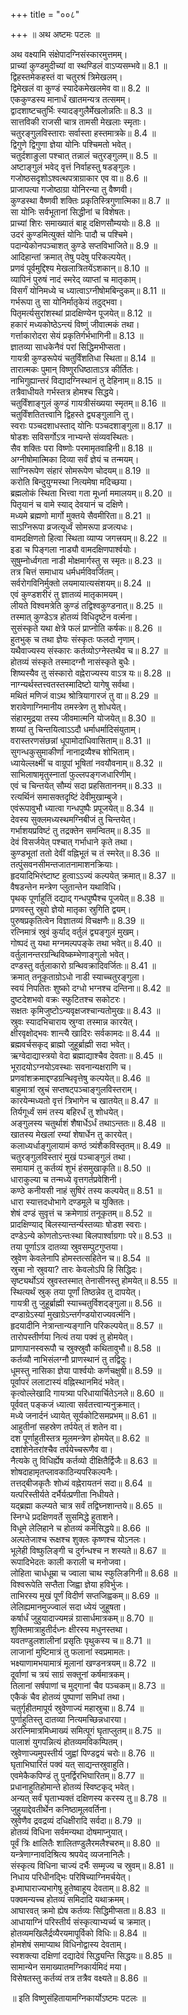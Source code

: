 +++
title = "००८"

+++
॥ अथ अष्टमः पटलः ॥  
  
अथ वक्ष्यामि संक्षेपादग्निसंस्कारमुत्तमम्।  
प्राच्यां कुण्डमुदीच्यां वा स्थण्डिलं वाऽप्यसम्भवे॥ 8.1 ॥  
द्विहस्तमेकहस्तं वा चतुरश्रं त्रिमेखलम्।  
द्विमेखलं वा कुण्डं स्यादेकमेखलमेव वा॥ 8.2 ॥  
एककुण्डस्य मानार्धं खातमन्यत्र तत्समम्।  
द्वादशाष्टचतुर्भिः स्यादङ्गुलैर्मेखलोन्नतिः॥ 8.3 ॥  
सात्तविकी राजसी चात्र तामसी मेखलाः स्मृताः।  
चतुरङ्गुलविस्ताराः सर्वास्ता हस्तमात्रके॥ 8.4 ॥  
द्विगुणे द्विगुणा ज्ञेया योनिः पश्चिमतो भवेत्।  
चतुर्दशाङुला पश्चात् तन्नालं चतुरङ्गुलम्॥ 8.5 ॥  
अष्टाङ्गुलं भवेद् वृत्तं निर्वाहस्तु षडङ्गुलः।  
गजोष्ठसदृशोऽश्वत्थपत्राग्राकार एव वा॥ 8.6 ॥  
प्राजापत्या गजोष्ठाग्रा योनिरन्या तु वैष्णवी।  
कुण्डस्था वैष्णवी शक्तिः प्रकृतिस्त्रिगुणात्मिका॥ 8.7 ॥  
सा योनिः सर्वभूतानां सिद्धीनां च विशेषतः।  
प्राच्यां शिरः समाख्यातं बाहू दक्षिणसौम्ययोः॥ 8.8 ॥  
उदरं कुण्डमित्युक्तं योनिः पादौ च पश्चिमे।  
पदान्येकोनपञ्चाशत् कुण्डे सप्तविभाजिते॥ 8.9 ॥  
आदिहान्तां क्रमात् तेषु पदेषु परिकल्पयेत्।  
प्रणवं पूर्वमुद्दिश्य मेखलात्रितयेंऽशकान्॥ 8.10 ॥  
व्यापिनं पुरुषं नादं स्मरेद् व्याप्तां च मातृकाम्।  
विसर्गं योनिमध्ये च ध्यात्वाऽग्नीषोमबिन्दुकम्॥ 8.11 ॥  
गर्भरूपा तु सा योनिर्मातृकेयं तदुद्भवा।  
पितृमर्त्यसुरांशस्थां प्रादक्षिण्येन पूजयेत्॥ 8.12 ॥  
हकारं मध्यकोष्ठेऽन्त्यं विष्णुं जीवात्मकं तथा।  
गर्त्ताकारोदरा सेयं प्रकृतिर्गर्भभागिनी॥ 8.13 ॥  
ज्ञातव्या साधकेनैवं परां सिद्धिमभीप्सता।  
गायत्री कुण्डरूपेयं चतुर्विंशतिधा स्थिता॥ 8.14 ॥  
तारात्मकः पुमान् विष्णुरधिष्ठाताऽत्र कीर्तितः।  
नाभिगुह्यान्तरं विद्यादग्निस्थानं तु देहिनाम्॥ 8.15 ॥  
तत्रैवाधीयते गर्भस्तत्र होमश्च सिद्धये।  
चतुर्विंशाङ्गुलं कुण्डं गायत्रीसंख्यया स्मृतम्॥ 8.16 ॥  
चतुर्विंशतितत्त्वानि द्विहस्ते द्व्यङ्गुलानि तु।  
स्वराः पञ्चदशाधस्ताद् योनिः पञ्चदशाङ्गुला॥ 8.17 ॥  
षोडशः सविसर्गोऽत्र नाभ्यन्ते संव्यवस्थितः।  
सैव शक्तिः परा विष्णोः परमामृतवाहिनी॥ 8.18 ॥  
अग्नीषोमात्मिका दिव्या सर्वं ज्ञेयं च तन्मयम्।  
साग्निरूपेण संहारं सोमरूपेण चोदयम्॥ 8.19 ॥  
करोति बिन्दुयुग्मस्था नित्यमेषा मदिच्छया।  
ब्रह्मलोकं स्थिता भित्त्वा गता मूर्ध्ना ममालयम्॥ 8.20 ॥  
पितृयानं च वामे स्याद् देवयानं च दक्षिणे।  
मध्यमे ब्रह्मणो मार्गो मुक्तये सैवमीरिता॥ 8.21 ॥  
साऽग्निरूपा व्रजत्यूर्ध्वं सोमरूपा व्रजत्यधः।  
वामदक्षिणतो हित्वा स्थिता व्याप्य जगत्त्रयम्॥ 8.22 ॥  
इडा च पिङ्गला नाड्यौ वामदक्षिणपार्श्वयोः।  
सुषुम्नोर्ध्वगता नाडी मोक्षमार्गस्तु स स्मृतः॥ 8.23 ॥  
तत्र चित्तं समाधाय धर्मधर्मविवर्जितम्।  
सर्वरोगविनिर्मुक्तो लयमायात्यसंशयम्॥ 8.24 ॥  
एवं कुण्डशरीरं तु ज्ञातव्यं मातृकामयम्।  
लीयते विश्वमत्रेति कुण्डं तद्विश्वकुण्डनात्॥ 8.25 ॥  
तस्मात् कुण्डेऽत्र होतव्यं विधिदृष्टेन वर्त्मना।  
सुसंस्कृते यथा क्षेत्रे फलं प्राप्नोति कर्षकः॥ 8.26 ॥  
हुतभुक् च तथा ज्ञेयः संस्कृतः फलदो नृणाम्।  
यथैवाज्यस्य संस्कारः कर्तव्योऽग्नेस्तथैव च॥ 8.27 ॥  
होतव्यं संस्कृते तस्मादग्नौ नासंस्कृते बुधैः।  
शिष्यस्यैव तु संस्कारो वह्नेराज्यस्य वाऽत्र यः॥ 8.28 ॥  
नाग्न्यर्थस्तत्त्वतस्तस्मादिष्टो यागेषु सर्वथा।  
मथितं मणिजं वाऽथ श्रोत्रियागारजं तु वा॥ 8.29 ॥  
शरावेणाग्निमानीय तमस्त्रेण तु शोधयेत्।  
संहारमुद्रया तस्य जीवमात्मनि योजयेत्॥ 8.30 ॥  
शय्यां तु चिन्तयित्वाऽऽदौ धर्माधर्मादिसंयुताम्।  
वरास्तरणसंछन्नां धूपामोदाधिवासिताम्॥ 8.31 ॥  
सुगन्धकुसुमाकीर्णां नानाद्रव्यैश्च शोभिताम्।  
ध्यायेल्लक्ष्मीं च वाग्रूपां भूषितां नवयौवनाम्॥ 8.32 ॥  
साभिलाषामृतुस्नातां फुल्लपङ्गजधारिणीम्।  
एवं च चिन्तयेत् सौम्यं सदा प्रहसिताननम्॥ 8.33 ॥  
रत्यर्थिनं समासक्तदृष्टिं देवीमुखाम्बुजे।  
एवंरूपावुभौ ध्यात्वा गन्धपुष्पैः प्रपूजयेत्॥ 8.34 ॥  
देवस्य सुक्लमध्यस्थमग्निबीजं तु चिन्तयेत्।  
गर्भाशयप्रविष्टं तु तद्रक्तेन समन्वितम्॥ 8.35 ॥  
देवं विसर्जयेत् पश्चात् गर्भाधाने कृते तथा।  
कुण्डभूतां ततो देवीं वह्निभूतं च तं स्मरेत्॥ 8.36 ॥  
तत्पुंसवनसीमन्तजातनामाशनक्रियाः।  
हृदयादिभिरंष्टाष्ट हुत्वाऽऽज्यं कल्पयेत् क्रमात्॥ 8.37 ॥  
वैषडन्तेन मन्त्रेण प्लुतान्तेन यथाविधि।  
पृथक् पूर्णाहुतिं दद्याद् गन्धपुष्पैश्च पूजयेत्॥ 8.38 ॥  
प्रणवस्तु स्रुवो ज्ञेयो मातृका स्रुगिति द्वयम्।  
पुरुषप्रकृतित्वेन विज्ञातव्यं विचक्षणैः॥ 8.39 ॥  
रत्निमात्रं स्रुवं कुर्याद् वर्तुलं द्व्यङ्गुलं मुखम्।  
गोष्पदं तु यथा मग्नमल्पपङ्के तथा भवेत्॥ 8.40 ॥  
वर्तुलानन्तरग्रन्थिविष्कम्भेणाङ्गुलो भवेत्।  
दण्डस्तु वर्तुलाकारो ग्रन्थिवक्रादिवर्जितः॥ 8.41 ॥  
क्रमात् तनूकृताग्रोऽधो नाडी स्याच्चतुरङ्गुला।  
स्वयं निपतितः शुष्को दग्धो भग्नश्च दन्तिना॥ 8.42 ॥  
दुष्टदेशभवो वक्रः स्फुटितश्च सकोटरः।  
सक्षतः कृमिजुष्टोऽन्यवृक्षजश्चान्यतोमुखः॥ 8.43 ॥  
स्रुवः स्यादभिचाराय स्रुग्वा तस्मान्न कारयेत्।  
क्षीरवृक्षोद्भवः शान्त्यै खादिरः सर्वकामदः॥ 8.44 ॥  
ब्रह्मवर्चसकृद् ब्राह्मो जुहूर्ब्राह्मी सदा भवेत्।  
ऋग्वेदाद्यास्त्रयो वेदा ब्रह्माद्याश्चैव देवताः॥ 8.45 ॥  
भूरादयोऽग्नयोऽवस्थाः सवनान्यक्षराणि च।  
प्रणवांशक्रमाद्दण्डग्रन्थिवृत्तेषु कल्पयेत्॥ 8.46 ॥  
बाहुमात्रां स्रुचं सप्तषट्पञ्चाङ्गुलविस्तराम्।  
कारयेन्मध्यतो वृत्तं त्रिभागेन च खातयेत्॥ 8.47 ॥  
तिर्यगूर्ध्वं समं तस्य बहिरर्धं तु शोधयेत्।  
अङ्गुलस्य चतुर्थाशं शैषार्धेऽर्धं तथाऽन्ततः॥ 8.48 ॥  
खातस्य मेखलां रम्यां शेषार्धेन तु कारयेत्।  
कलाध्यर्धाङ्गुलायामं कण्ठं त्र्यंशैकविस्तृतम्॥ 8.49 ॥  
चतुरङ्गुलविस्तारं मुखं पञ्चाङ्गुलं तथा।  
समायामं तु कर्तव्यं शुभं हंसमुखाकृति॥ 8.50 ॥  
धाराकुल्या च तन्मध्ये वृत्तगर्तप्रवेशिनी।  
कण्ठे कनीयसी नाहं सुषिरं तस्य कल्पयेत्॥ 8.51 ॥  
धारा स्यात्तदधोभागे दण्डमूले च युक्तितः।  
शेषं दण्डं सुवृत्तं च क्रमेणाग्रं तनूकृतम्॥ 8.52 ॥  
प्रादक्षिण्याद् बिलस्यान्तर्न्यस्तव्याः षोडश स्वराः।  
दण्डेऽन्ये कोणतोऽन्तःस्था बिलपार्श्वाग्रगाः परे॥ 8.53 ॥  
तया पूर्णाऽत्र दातव्या स्रुवसम्पुटगुप्तया।  
स्रुवेण केवलेनापि होमस्तत्सहितेन च॥ 8.54 ॥  
स्रुचा नो स्रुवया? तारः केवलोऽपि हि सिद्धिदः।  
सृष्ट्यर्थोऽयं स्रुवस्तस्मात् तेनासीनस्तु होमयेत्॥ 8.55 ॥  
स्थित्यर्थं स्रुक् तया पूर्णां तिष्ठन्नेव तु दापयेत्।  
गायत्री तु जुहूर्ब्राह्मी स्याच्चतुर्विशद्ङ्गुला॥ 8.56 ॥  
दण्डाग्रेऽस्यां मुखाग्रेऽन्तर्गण्डयोराज्यवर्त्मनि।  
हृदयादीनि नेत्रान्तान्यङ्गानि परिकल्पयेत्॥ 8.57 ॥  
तारोपस्तीर्णया नित्यं तया पक्वं तु होमयेत्।  
प्राणापानस्वरूपौ च स्रुक्स्रुवौ कथितावुभौ॥ 8.58 ॥  
कर्तव्यौ नाभिसंलग्नौ प्राणस्थानं तु तद्विदुः।  
धूमस्तु नासिका ज्ञेया पार्श्वयोः कर्णचक्षुषी॥ 8.59 ॥  
पूर्वापरं ललाटास्यं वह्निस्थानमिदं भवेत्।  
कृत्वोल्लेखादि गायत्र्या परिधायार्चितेऽनले॥ 8.60 ॥  
पूर्ववत् पङ्कजं ध्यात्वा सर्वतत्त्वान्यनुक्रमात्।  
मध्ये जनार्दनं ध्यायेत् सूर्यकोटिसमप्रभम्॥ 8.61 ॥  
आहुतीनां सहस्रेण तर्पयेत् तं शतेन वा।  
दश पूर्णाहुतीस्तत्र मूलमन्त्रेण होमयेत्॥ 8.62 ॥  
दशांशेनेतरांश्चैव तर्पयेच्चरूणैव वा।  
नैत्यके तु विधिर्ह्येष कर्तव्यो दीक्षितैर्द्विजैः॥ 8.63 ॥  
शोषदाहामृतप्लावकाठिन्यपरिकल्पनैः।  
तत्तद्बीजकृतैः शोध्यं वह्नेरायतनं सदा॥ 8.64 ॥  
यत्परिस्तीर्यते दर्भैर्यत्प्रणीता निधीयते।  
यद्ब्रह्मा कल्प्यते चात्र सर्वं तद्विघ्नशान्तये॥ 8.65 ॥  
स्निग्धे प्रदक्षिणवर्ते सुसमिद्धे हुताशने।  
विधूमे लेलिहाने च होतव्यं कर्मसिद्धये॥ 8.66 ॥  
अल्पतेजाश्च रूक्षश्च शुक्लः कृष्णश्च योऽनलः।  
भूलेही विष्फुलिङ्गी च दुर्गन्धश्च न शस्यते॥ 8.67 ॥  
रूपादिभेदतः काली कराली च मनोजवा।  
लोहिता चार्धधूम्रा च ज्वाला चाथ स्फुलिङगिनी॥ 8.68 ॥  
विश्वरूपेति सप्तैता जिह्वा ज्ञेया हविर्भुजः।  
ताभिरस्य मुखं पूर्णं विदीर्ण सप्तजिह्वकम्॥ 8.69 ॥  
लेलिह्यमानमुज्ज्वालं सदा ध्येयं जुहूषता।  
कर्षार्धं जुहुयादाज्यमन्नं ग्रासार्धमात्रकम्॥ 8.70 ॥  
शुक्तिमात्राहुतीर्दध्नः क्षीरस्य मधुनस्तथा।  
यवतण्डुलशालीनां प्रसृतिः पृथुकस्य च॥ 8.71 ॥  
लाजानां मुष्टिमात्रं तु फलानां स्वप्रमामतः।  
भक्ष्याणामभयामात्रं मूलानां खण्डनत्रयम्॥ 8.72 ॥  
दूर्वाणां च त्रयं साग्रं सक्तूनां कर्षमात्रकम्।  
तिलानां सर्षपाणां च मुद्गानां चैव पञ्चकम्॥ 8.73 ॥  
एकैकं चैव होतव्यं पुष्पाणां समिधां तथा।  
चतुर्गृहीतमापूर्य स्रुवेणाज्यं महास्रुचा॥ 8.74 ॥  
पुर्णाहुतिस्तु दातव्या नित्यमच्छिन्नधारया।  
अरत्निमात्रमिध्माख्यं समित्पूगं घृताप्लुतम्॥ 8.75 ॥  
पालाशं युगपन्नित्यं होतव्यमविकम्पितम्।  
स्रुवेणाज्यमुपस्तीर्य जुह्वां पिण्डद्वयं चरोः॥ 8.76 ॥  
घृताभिघारितं पक्वं यत् साद्यन्तस्रुवाहुति।  
एवमेकैकपिण्डं तु पुनर्द्विरभिघारितम्॥ 8.77 ॥  
प्रधानाहुतिहोमान्ते होतव्यं स्विष्टकृद् भवेत्।  
अन्यत् सर्वं घृताभ्यक्तं दक्षिणस्य करस्य तु॥ 8.78 ॥  
जुहुयाद्देवतीर्थेन कनिष्ठामूलवर्तिना।  
स्रुवेणैव द्रवद्रव्यं दधिक्षीरादि सर्वदा॥ 8.79 ॥  
होतव्यं विधिना सर्वमन्यथा दोषमाप्नुयात्।  
पूर्वं त्रिः क्षालितैः शालितण्डुलैरमलैश्चरुम्॥ 8.80 ॥  
यन्त्रेणाग्नावदिश्रित्य श्रपयेद् व्यजनानिलैः।  
संस्कृत्य विधिना चाज्यं दर्भैः सम्मृज्य च स्रुवम्॥ 8.81 ॥  
निधाय परिधीनद्भिः परिषिच्याग्निमर्चयेत्।  
इध्माघाराज्यभागेषु हुतेष्वाहूय देवताम्॥ 8.82 ॥  
पक्वमन्यच्च होतव्यं समिदादि यथाक्रमम्।  
आघारवत् क्रमो ह्येष कर्तव्यः सिद्धिमीप्सता॥ 8.83 ॥  
आधायाग्निं परिस्तीर्य संस्कृत्याभ्यर्च्य च क्रमात्।  
होतव्यमखिलैर्द्रव्यैरयमापूर्विको विधिः॥ 8.84 ॥  
होमशेषं समाप्याथ विधिनोद्वास्य देवताम्।  
स्वशक्त्या दक्षिणां दद्यादेवं सिद्ध्यन्ति सिद्धयः॥ 8.85 ॥  
सामान्येन समाख्यातमग्निकार्यमिदं मया।  
विसेषतस्तु कर्तव्यं तत्र तत्रैव वक्ष्यते॥ 8.86 ॥  
  
॥ इति विष्णुसंहितायामग्निकार्योऽष्टमः पटलः ॥